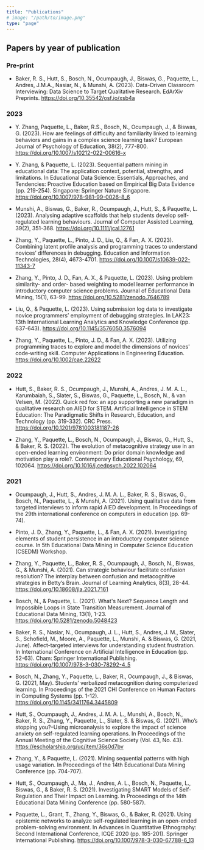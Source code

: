 ```yaml
---
title: "Publications"
# image: "/path/to/image.png"
type: "page"
---
```


## Papers by year of publication

### Pre-print

* Baker, R. S., Hutt, S., Bosch, N., Ocumpaugh, J., Biswas, G., Paquette, L., Andres, J.M.A., Nasiar, N., & Munshi, A. (2023). Data-Driven Classroom Interviewing: Data Science to Target Qualitative Research. EdArXiv Preprints. https://doi.org/10.35542/osf.io/xsb4a

### 2023

* Y. Zhang, Paquette, L., Baker, R.S., Bosch, N., Ocumpaugh, J., & Biswas, G. (2023). How are feelings of difficulty and familiarity linked to learning behaviors and gains in a complex science learning task? European Journal of Psychology of Education, 38(2), 777-800. https://doi.org/10.1007/s10212-022-00616-x

* Y. Zhang, & Paquette, L. (2023). Sequential pattern mining in educational data: The application context, potential, strengths, and limitations. In Educational Data Science: Essentials, Approaches, and Tendencies: Proactive Education based on Empirical Big Data Evidence (pp. 219-254). Singapore: Springer Nature Singapore. https://doi.org/10.1007/978-981-99-0026-8_6

* Munshi, A., Biswas, G., Baker, R., Ocumpaugh, J., Hutt, S., & Paquette, L. (2023). Analysing adaptive scaffolds that help students develop self‐regulated learning behaviours. Journal of Computer Assisted Learning, 39(2), 351-368. https://doi.org/10.1111/jcal.12761

* Zhang, Y., Paquette, L., Pinto, J. D., Liu, Q., & Fan, A. X. (2023). Combining latent profile analysis and programming traces to understand novices’ differences in debugging. Education and Information Technologies, 28(4), 4673-4701. https://doi.org/10.1007/s10639-022-11343-7

* Zhang, Y., Pinto, J. D., Fan, A. X., & Paquette, L. (2023). Using problem similarity- and order- based weighting to model learner performance in introductory computer science problems. Journal of Educational Data Mining, 15(1), 63-99. https://doi.org/10.5281/zenodo.7646789

* Liu, Q., & Paquette, L. (2023). Using submission log data to investigate novice programmers’ employment of debugging strategies. In LAK23: 13th International Learning Analytics and Knowledge Conference (pp. 637-643). https://doi.org/10.1145/3576050.3576094

* Zhang, Y., Paquette, L., Pinto, J. D., & Fan, A. X. (2023). Utilizing programming traces to explore and model the dimensions of novices' code‐writing skill. Computer Applications in Engineering Education. https://doi.org/10.1002/cae.22622

### 2022

* Hutt, S., Baker, R. S., Ocumpaugh, J., Munshi, A., Andres, J. M. A. L., Karumbaiah, S., Slater, S., Biswas, G., Paquette, L., Bosch, N., & van Velsen, M. (2022). Quick red fox: an app supporting a new paradigm in qualitative research on AIED for STEM. Artificial Intelligence in STEM Education: The Paradigmatic Shifts in Research, Education, and Technology (pp. 319-332). CRC Press. https://doi.org/10.1201/9781003181187-26

* Zhang, Y., Paquette, L., Bosch, N., Ocumpaugh, J., Biswas, G., Hutt, S., & Baker, R. S. (2022). The evolution of metacognitive strategy use in an open-ended learning environment: Do prior domain knowledge and motivation play a role?. Contemporary Educational Psychology, 69, 102064. https://doi.org/10.1016/j.cedpsych.2022.102064

### 2021

* Ocumpaugh, J., Hutt, S., Andres, J. M. A. L., Baker, R. S., Biswas, G., Bosch, N., Paquette, L., & Munshi, A. (2021). Using qualitative data from targeted interviews to inform rapid AIED development. In Proceedings of the 29th international conference on computers in education (pp. 69-74).

* Pinto, J. D., Zhang, Y., Paquette, L., & Fan, A. X. (2021). Investigating elements of student persistence in an introductory computer science course. In 5th Educational Data Mining in Computer Science Education (CSEDM) Workshop.

* Zhang, Y., Paquette, L., Baker, R. S., Ocumpaugh, J., Bosch, N., Biswas, G., & Munshi, A. (2021). Can strategic behaviour facilitate confusion resolution? The interplay between confusion and metacognitive strategies in Betty’s Brain. Journal of Learning Analytics, 8(3), 28-44. https://doi.org/10.18608/jla.2021.7161

* Bosch, N., & Paquette, L. (2021). What's Next? Sequence Length and Impossible Loops in State Transition Measurement. Journal of Educational Data Mining, 13(1), 1-23. https://doi.org/10.5281/zenodo.5048423

* Baker, R. S., Nasiar, N., Ocumpaugh, J. L., Hutt, S., Andres, J. M., Slater, S., Schofield, M., Moore, A., Paquette, L., Munshi, A. & Biswas, G. (2021, June). Affect-targeted interviews for understanding student frustration. In International Conference on Artificial Intelligence in Education (pp. 52-63). Cham: Springer International Publishing. https://doi.org/10.1007/978-3-030-78292-4_5

* Bosch, N., Zhang, Y., Paquette, L., Baker, R., Ocumpaugh, J., & Biswas, G. (2021, May). Students’ verbalized metacognition during computerized learning. In Proceedings of the 2021 CHI Conference on Human Factors in Computing Systems (pp. 1-12). https://doi.org/10.1145/3411764.3445809

* Hutt, S., Ocumpaugh, J., Andres, J. M. A. L., Munshi, A., Bosch, N., Baker, R. S., Zhang, Y., Paquette, L., Slater, S. & Biswas, G. (2021). Who’s stopping you?–Using microanalysis to explore the impact of science anxiety on self-regulated learning operations. In Proceedings of the Annual Meeting of the Cognitive Science Society (Vol. 43, No. 43). https://escholarship.org/uc/item/36s0d7bv

* Zhang, Y., & Paquette, L. (2021). Mining sequential patterns with high usage variation. In Proceedings of the 14th Educational Data Mining Conference (pp. 704-707).

* Hutt, S., Ocumpaugh, J., Ma, J., Andres, A. L., Bosch, N., Paquette, L., Biswas, G., & Baker, R. S. (2021). Investigating SMART Models of Self-Regulation and Their Impact on Learning. In Proceedings of the 14th Educational Data Mining Conference (pp. 580-587).

* Paquette, L., Grant, T., Zhang, Y., Biswas, G., & Baker, R. (2021). Using epistemic networks to analyze self-regulated learning in an open-ended problem-solving environment. In Advances in Quantitative Ethnography: Second International Conference, ICQE 2020 (pp. 185-201). Springer International Publishing. https://doi.org/10.1007/978-3-030-67788-6_13
